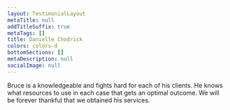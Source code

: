```yaml
---
layout: TestimonialLayout
metaTitle: null
addTitleSuffix: true
metaTags: []
title: Danielle Chodrick
colors: colors-d
bottomSections: []
metaDescription: null
socialImage: null
---
```


Bruce is a knowledgeable and fights hard for each of his clients. He knows what resources to use in each case that gets an optimal outcome. We will be forever thankful that we obtained his services.

